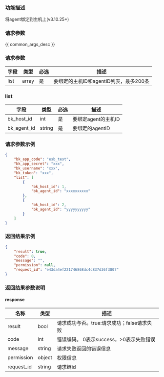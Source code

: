 ### 功能描述

将agent绑定到主机上(v3.10.25+)

### 请求参数

{{ common_args_desc }}

### 请求参数

| 字段                |  类型              | 必选   |  描述                                   |
|---------------------|--------------------|--------|-----------------------------------------|
| list                  | array                | 是     | 要绑定的主机ID和agentID列表，最多200条    |

### list

| 字段                |  类型              | 必选   |  描述                                   |
|---------------------|--------------------|--------|-----------------------------------------|
| bk_host_id                  | int                | 是     | 要绑定agent的主机ID    |
| bk_agent_id                  | string                | 是     | 要绑定的agentID    |

### 请求参数示例

```json
{
    "bk_app_code": "esb_test",
    "bk_app_secret": "xxx",
    "bk_username": "xxx",
    "bk_token": "xxx",
    "list": [
        {
            "bk_host_id": 1,
            "bk_agent_id": "xxxxxxxxxx"
        },
        {
            "bk_host_id": 2,
            "bk_agent_id": "yyyyyyyyyy"
        }
    ]
}
```

### 返回结果示例

```json
{
    "result": true,
    "code": 0,
    "message": "",
    "permission": null,
    "request_id": "e43da4ef221746868dc4c837d36f3807"
}
```

### 返回结果参数说明

#### response

| 名称  | 类型  | 描述 |
|---|---|---|
| result | bool | 请求成功与否。true:请求成功；false请求失败 |
| code | int | 错误编码。 0表示success，>0表示失败错误 |
| message | string | 请求失败返回的错误信息 |
| permission    | object | 权限信息    |
| request_id    | string | 请求链id    |